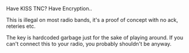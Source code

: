 Have KISS TNC? Have Encryption..

This is illegal on most radio bands, it's a proof of concept with no ack, reteries etc.

The key is hardcoded garbage just for the sake of playing around.
If you can't connect this to your radio, you probably shouldn't be anyway.